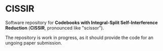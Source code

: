 # CISSIR

Software repository for **Codebooks with Integral-Split Self-Interference Reduction**
(**CISSIR**, pronounced like "scissor").

The repository is work in progress, as it should provide the code for an ungoing paper submission.
